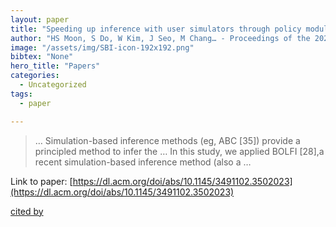 ```yaml
---
layout: paper
title: "Speeding up inference with user simulators through policy modulation"
author: "HS Moon, S Do, W Kim, J Seo, M Chang… - Proceedings of the 2022 …, 2022 - dl.acm.org"
image: "/assets/img/SBI-icon-192x192.png"
bibtex: "None"
hero_title: "Papers"
categories:
  - Uncategorized
tags:
  - paper

---
```

>… Simulation-based inference methods (eg, ABC [35]) provide a principled method to infer the … In this study, we applied BOLFI [28],a recent simulation-based inference method (also a …

Link to paper: [https://dl.acm.org/doi/abs/10.1145/3491102.3502023](https://dl.acm.org/doi/abs/10.1145/3491102.3502023)

[cited by](https://scholar.google.com/scholar?cites=1747812375151787590&as_sdt=2005&sciodt=0,5&hl=en&num=20)
